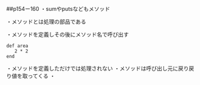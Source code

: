 ##p154ー160
・sumやputsなどもメソッド

・メソッドとは処理の部品である

・メソッドを定義しその後にメソッド名で呼び出す

```
def area 
   2 * 2
end 
```
・メソッドを定義しただけでは処理されない
・メソッドは呼び出し元に戻り戻り値を取ってくる
・